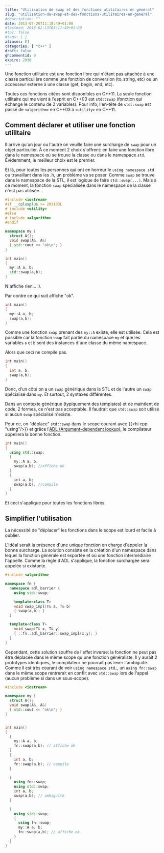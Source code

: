 ```yaml
---
title: "Utilisation de swap et des fonctions utilitaires en général"
slug: "utilisation-de-swap-et-des-fonctions-utilitaires-en-general"
#description: ""
date: 2013-07-20T11:18:49+01:00
#lastmod: 2018-02-13T03:11:49+01:00
#toc: false
#tags: [ ]
aliases: []
categories: [ "c++" ]
draft: false
ghcommentid: 0
expire: 2038
---
```


Une fonction utilitaire est une fonction libre qui n'étant pas attachée à une classe particulière comme une fonction de conversion (to_string, etc) ou un accesseur externe à une classe (get, begin, end, etc).

Toutes ces fonctions citées sont disponibles en C++11. La seule fonction utilitaire qui me vient à l'esprit en C++03 est `std::swap` (fonction qui échange le contenu de 2 variables). Pour info, l'en-tête de `std::swap` est passé de `<algorithm>` en C++03 à `<utility>` en C++11.

## Comment déclarer et utiliser une fonction utilitaire

Il arrive qu'un jour ou l'autre on veuille faire une surcharge de `swap` pour un objet particulier. À ce moment 2 choix s'offrent: en faire une fonction libre dans le namespace où se trouve la classe ou dans le namespace `std`. Évidemment, le meilleur choix est le premier.

Et là, pour toutes les personnes qui ont en horreur le `using namespace std` ou travaillant dans les .h, un problème va se poser. Comme `swap` se trouve dans le namespace de la STL, il est logique de faire `std::swap(...)`. Mais à ce moment, la fonction `swap` spécialisée dans le namespace de la classe n'est pas utilisée...

```cpp
#include <iostream>
#if __cplusplus >= 201103L
# include <utility>
#else
# include <algorithm>
#endif

namespace my {
  struct A{};
  void swap(A&, A&)
  { std::cout << "ok\n"; }
}

int main()
{
  my::A a, b;
  std::swap(a,b);
}
```

N'affiche rien... :/.

Par contre ce qui suit affiche "ok".

```cpp
int main()
{
  my::A a, b;
  swap(a,b);
}
```

Comme une fonction `swap` prenant des `my::A` existe, elle est utilisée. Cela est possible car la fonction `swap` fait partie du namespace `my` et que les variables `a` et `b` sont des instances d'une classe du même namespace.

Alors que ceci ne compile pas.

```cpp
int main()
{
  int a, b;
  swap(a,b);
}
```

Donc, d'un côté on a un `swap` générique dans la STL et de l'autre un `swap` spécialisé dans `my`.
Et surtout, 2 syntaxes différentes.

Dans un contexte générique (typiquement des templates) et de maintient de code, 2 formes, ce n'est pas acceptable.
Il faudrait que `std::swap` soit utilisé si aucun `swap` spécialisé n'existe.

Pour ce, on "déplace" `std::swap` dans le scope courant avec {{<hi cpp "using"/>}} et grâce l'[ADL (Argument-dependent lookup)](http://en.cppreference.com/w/cpp/language/adl), le compilateur appellera la bonne fonction.

```cpp
int main()
{
  using std::swap;
  {
    my::A a, b;
    swap(a,b); //affiche ok
  }
  {
    int a, b;
    swap(a,b); //compile
  }
}
```

Et ceci s'applique pour toutes les fonctions libres.

## Simplifier l'utilisation

La nécessité de "déplacer" les fonctions dans le scope est lourd et facile à oublier.

L'idéal serait la présence d'une unique fonction en charge d'appeler la bonne surcharge. La solution consiste en la création d'un namespace dans lequel la fonction générale est exportée et où une fonction intermédiaire l'appelle. Comme la règle d'ADL s'applique, la fonction surchargée sera appelée si existante.

```cpp
#include <algorithm>

namespace fn {
  namespace adl_barrier {
    using std::swap;

    template<class T>
    void swap_impl(T& a, T& b)
    { swap(a,b); }
  }

  template<class T>
    void swap(T& x, T& y)
    { ::fn::adl_barrier::swap_impl(x,y); }
  }
}
```

Cependant, cette solution souffre de l'effet inverse: la fonction ne peut pas être déplacée dans le même scope qu'une fonction généraliste. Il y aurait 2 prototypes identiques, le compilateur ne pourrait pas lever l'ambiguïté. Comme il est très courant de voir `using namespace std;`, un `using fn::swap` dans le même scope rentrerait en conflit avec `std::swap` lors de l'appel (aucun problème si dans un sous-scope).

```cpp
#include <iostream>

namespace my {
  struct A{};
  void swap(A&, A&)
  { std::cout << "ok\n"; }
}


int main()
{
  {
    my::A a, b;
    fn::swap(a,b); // affiche ok
  }
  {
    int a, b;
    fn::swap(a,b); // compile
  }

  {
    using fn::swap;
    using std::swap;
    int a, b;
    swap(a,b); // ambiguïté
  }

  {
    using std::swap;
    {
      using fn::swap;
      my::A a, b;
      fn::swap(a,b); // affiche ok
    }
  }
}
```
